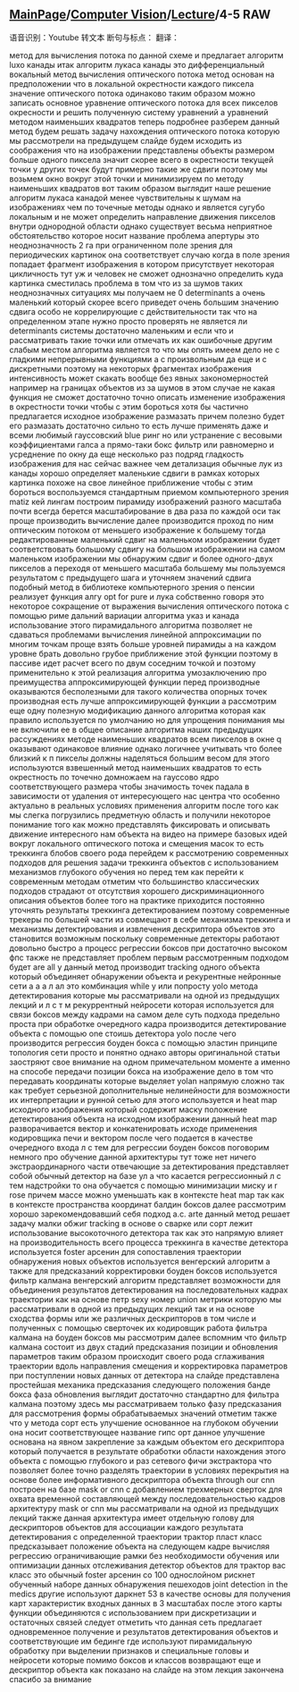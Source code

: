 ## [MainPage](../../index.md)/[Computer Vision](../README.md)/[Lecture](../Lecture.md)/4-5 RAW

语音识别：Youtube 转文本
断句与标点：
翻译：

метод для вычисления потока по данной схеме и предлагает алгоритм luxo канады итак алгоритм лукаса канады это дифференциальный вокальный метод вычисления оптического потока метод основан на предположении что в локальной окрестности каждого пиксела значение оптического потока одинаково таким образом можно записать основное уравнение оптического потока для всех пикселов окресности и решить полученную систему уравнений а уравнений методом наименьших квадратов теперь подробнее разберем данный метод будем решать задачу нахождения оптического потока которую мы рассмотрели на предыдущем слайде будем исходить из соображения что на изображении представлены объекты размером больше одного пиксела значит скорее всего в окрестности текущей точки у других точек будут примерно такие же сдвиги поэтому мы возьмем окно вокруг этой точки и минимизируем по методу наименьших квадратов вот таким образом выглядит наше решение алгоритм лукаса канадой менее чувствительны к шумам на изображениях чем по точечные методы однако и является сугубо локальным и не может определить направление движения пикселов внутри однородной области однако существует весьма неприятное обстоятельство которое носит название проблема апертуры это неоднозначность 2 га при ограниченном поле зрения для периодических картинок она соответствует случаю когда в поле зрения попадает фрагмент изображения в котором присутствует некоторая цикличность тут уж и человек не сможет однозначно определить куда картинка сместилась проблема в том что из за шумов таких неоднозначных ситуациях мы получаем не 0 determinants а очень маленький который скорее всего приведет очень большим значению сдвига особо не коррелирующие с действительности так что на определенном этапе нужно просто проверять не является ли determinants системы достаточно маленьким и если что и рассматривать такие точки или отмечать их как ошибочные другим слабым местом алгоритма является то что мы опять имеем дело не с гладкими непрерывными функциями а с произвольным да еще и с дискретными поэтому на некоторых фрагментах изображения интенсивность может скакать вообще без явных закономерностей например на границах объектов из за шумов в этом случае не какая функция не сможет достаточно точно описать изменение изображения в окрестности точки чтобы с этим бороться хотя бы частично предлагается исходное изображение размазать причем полезно будет его размазать достаточно сильно то есть лучше применять даже и всеми любимый гауссовский blue ринг но или устранение с весовыми коэффициентами галса а прямо-таки бокс фильтр или равномерно и усреднение по окну да еще несколько раз подряд гладкость изображения для нас сейчас важнее чем детализация обычные лук из канады хорошо определяет маленькие сдвиги в рамках которых картинка похоже на свое линейное приближение чтобы с этим бороться воспользуемся стандартным приемом компьютерного зрения matiz кей лингам построим пирамиду изображений разного масштаба почти всегда берется масштабирование в два раза по каждой оси так проще производить вычисление далее производится проход по ним оптическим потоком от меньшего изображение к большему тогда редактированные маленький сдвиг на маленьком изображении будет соответствовать большому сдвигу на большом изображении на самом маленьком изображении мы обнаружим сдвиг и более одного-двух пикселов а переходя от меньшего масштаба большему мы пользуемся результатом с предыдущего шага и уточняем значений сдвига подобный метод в библиотеке компьютерного зрения о пенсии реализует функция алгу opt for pure и лука собственно говоря это некоторое сокращение от выражения вычисления оптического потока с помощью риме дальний вариации алгоритма указ и канада использование этого пирамидального алгоритма позволяет не сдаваться проблемами вычисления линейной аппроксимации по многим точкам проще взять больше уровней пирамиды а на каждом уровне брать довольно грубое приближение этой функции поэтому в пассиве идет расчет всего по двум соседним точкой и поэтому применительно к этой реализация алгоритма умозаключению про преимущества аппроксимирующей функции перед производные оказываются бесполезными для такого количества опорных точек производная есть лучше аппроксимирующей функции а рассмотрим еще одну полезную модификацию данного алгоритма которая как правило используется по умолчанию но для упрощения понимания мы не включили ее в общее описание алгоритма наших предыдущих рассуждениях методе наименьших квадратов всем пикселов в окне q оказывают одинаковое влияние однако логичнее учитывать что более близкий к п пикселы должны наделяться большим весом для этого используются взвешенный метод наименьших квадратов то есть окрестность по точечно домножаем на гауссово ядро соответствующего размера чтобы значимость точек падала в зависимости от удаления от интересующего нас центра что особенно актуально в реальных условиях применения алгоритм после того как мы слегка погрузились предметную область и получили некоторое понимание того как можно представлять фиксировать и описывать движение интересного нам объекта на видео на примере базовых идей вокруг локального оптического потока и смещения масок то есть треккинга блобов своего рода перейдем к рассмотрению современных подходов для решения задачи треккинга объектов с использованием механизмов глубокого обучения но перед тем как перейти к современным методам отметим что большинство классических подходов страдают от отсутствия хорошего дискриминационного описания объектов более того на практике приходится постоянно уточнять результаты треккинга детектированием поэтому современные трекеры по большей части из совмещают в себе механизма треккинга и механизмы детектирования и извлечения дескриптора объектов это становится возможным поскольку современные детекторы работают довольно быстро а процесс регрессии боксов при достаточно высоком фпс также не представляет проблем первым рассмотренным подходом будет are all у данный метод производит tracking одного объекта который объединяет обнаружении объекта и рекурентные нейронные сети а а а л ал это комбинация while у или попросту yolo метода детектирования которые мы рассматривали на одной из предыдущих лекций и л с т м рекуррентный нейросети которая используется для связи боксов между кадрами на самом деле суть подхода предельно проста при обработке очередного кадра производится детектирование объекта с помощью one стоишь детектора yolo после чего производится регрессия боуден бокса с помощью эластин принципе топология сети просто и понятно однако авторы оригинальной статьи заостряют свое внимание на одном примечательном моменте а именно на способе передачи позиции бокса на изображение дело в том что передавать координаты которые выделяет yolan напрямую сложно так как требует серьезной дополнительные нелинейности для возможности их интерпретации и рунной сетью для этого используется и heat map исходного изображения который содержит маску положение детектирования объекта на исходном изображении данный heat map разворачивается вектор и конкатенировать исходе применения кодировщика печи и вектором после чего подается в качестве очередного входа л с тем для регрессии боуден боксов поговорим немного про обучение данной архитектуры тут тоже нет ничего экстраординарного части отвечающие за детектирования представляет собой обычный детектор на базе ул а что касается регрессионный л с тем надстройки то она обучается с помощью минимизации миску и r rose причем массе можно уменьшать как в контексте heat map так как в контексте пространства координат балдин боксов далее рассмотрим хорошо зарекомендовавший себя подход а.с. arte данный метод решает задачу малки обжиг tracking в основе о сварке или сорт лежит использование высокоточного детектора так как это напрямую влияет на производительность всего процесса треккинга в качестве детектора используется foster арсенин для сопоставления траектории обнаружения новых объектов используется венгерский алгоритм а также для предсказаний корректировки боуден боксов используется фильтр калмана венгерский алгоритм представляет возможности для объединения результатов детектирования на последовательных кадрах траектории как на основе петр sexy номер union метрики которую мы рассматривали в одной из предыдущих лекций так и на основе сходства формы или же различных дескрипторов в том числе и полученных с помощью сверточек их кодировщик работа фильтра калмана на боуден боксов мы рассмотрим далее вспомним что фильтр калмана состоит из двух стадий предсказания позиции и обновления параметров таким образом происходит своего рода сглаживания траектории вдоль направления смещения и корректировка параметров при поступлении новых данных от детектора на слайде представлена простейшая механика предсказания следующего положения банде бокса фаза обновления выглядит достаточно стандартно для фильтра калмана поэтому здесь мы рассматриваем только фазу предсказания для рассмотрения формы обрабатываемых значений отметим также что у метода сорт есть улучшение основанное на глубоком обучении она носит соответствующее название гипс орт данное улучшение основана на явном закрепление за каждым объектом его дескриптора который получается в результате обработки области нахождения этого объекта с помощью глубокого и раз сетевого фичи экстрактора что позволяет более точно разделять траектории в условиях перекрытия на основе более информативного дескриптора объекта through our cnn построен на базе mask or cnn с добавлением трехмерных сверток для охвата временной составляющей между последовательностью кадров архитектуру mask or cnn мы рассматривали на одной из предыдущих лекций также данная архитектура имеет отдельную голову для дескрипторов объектов для ассоциации каждого результата детектирования с определенной траектории трактор пласт класс предсказывает положение объекта на следующем кадре вычисляя регрессию ограничивающие рамки без необходимости обучения или оптимизации данных отслеживания детектор объектов для трактор вас класс это обычный foster арсенин со 100 однослойном рискнет обученный наборе данных обнаружения пешеходов joint detection in the medics другие используют даркнет 53 в качестве основы для получения карт характеристик входных данных в 3 масштабах после этого карты функции объединяются с использованием при дискретизации и остаточных связей следует отметить что данная сеть предлагает одновременное получение и результатов детектирования объектов и соответствующие им бединге где используют пирамидальную обработку при выделении признаков и специальные головы и нейросети которые помимо боксов и классов возвращают еще и дескриптор объекта как показано на слайде на этом лекция закончена спасибо за внимание 